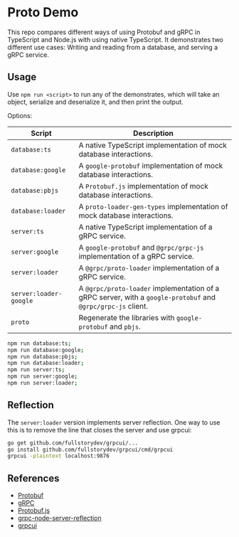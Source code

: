 # Proto Demo

This repo compares different ways of using Protobuf and gRPC in TypeScript and Node.js with using
native TypeScript. It demonstrates two different use cases: Writing and reading from a database,
and serving a gRPC service.

## Usage

Use `npm run <script>` to run any of the demonstrates, which will take an object, serialize and
deserialize it, and then print the output.

Options:

| Script                 | Description                                                                                                  |
| ---------------------- | ------------------------------------------------------------------------------------------------------------ |
| `database:ts`          | A native TypeScript implementation of mock database interactions.                                            |
| `database:google`      | A `google-protobuf` implementation of mock database interactions.                                            |
| `database:pbjs`        | A `Protobuf.js` implementation of mock database interactions.                                                |
| `database:loader`      | A `proto-loader-gen-types` implementation of mock database interactions.                                     |
| `server:ts`            | A native TypeScript implementation of a gRPC service.                                                        |
| `server:google`        | A `google-protobuf` and `@grpc/grpc-js` implementation of a gRPC service.                                    |
| `server:loader`        | A `@grpc/proto-loader` implementation of a gRPC service.                                                     |
| `server:loader-google` | A `@grpc/proto-loader` implementation of a gRPC server, with a `google-protobuf` and `@grpc/grpc-js` client. |
| `proto`                | Regenerate the libraries with `google-protobuf` and `pbjs`.                                                  |

```bash
npm run database:ts;
npm run database:google;
npm run database:pbjs;
npm run database:loader;
npm run server:ts;
npm run server:google;
npm run server:loader;
```

## Reflection

The `server:loader` version implements server reflection. One way to use this is to remove the line
that closes the server and use grpcui:

```bash
go get github.com/fullstorydev/grpcui/...
go install github.com/fullstorydev/grpcui/cmd/grpcui
grpcui -plaintext localhost:9876
```

## References

* [Protobuf](https://github.com/protocolbuffers/protobuf)
* [gRPC](https://github.com/grpc/grpc-node)
* [Protobuf.js](https://github.com/protobufjs/protobuf.js)
* [grpc-node-server-reflection](https://github.com/papajuanito/grpc-node-server-reflection)
* [grpcui](https://github.com/fullstorydev/grpcui)
